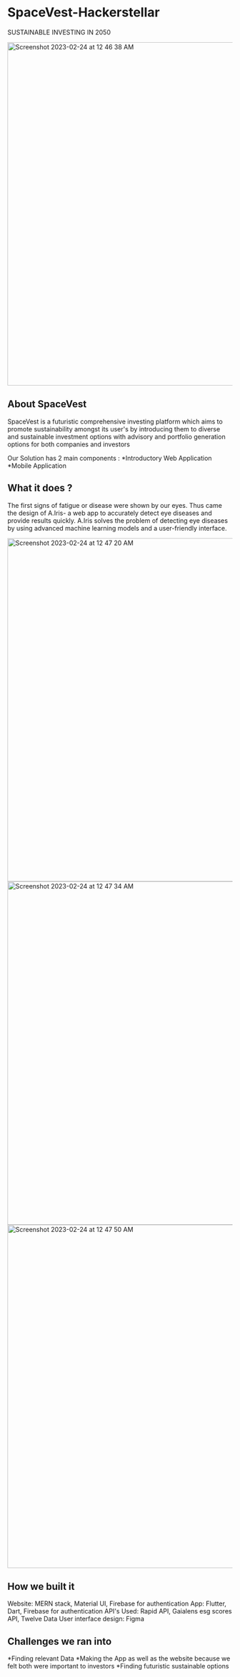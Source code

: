 # SpaceVest-Hackerstellar

SUSTAINABLE INVESTING IN 2050

<img width="769" alt="Screenshot 2023-02-24 at 12 46 38 AM" src="https://user-images.githubusercontent.com/71224019/221008094-478f6ac9-7845-43b4-9314-3a9e9eea9bc5.png">


## About SpaceVest

SpaceVest is a futuristic comprehensive investing platform which aims to promote sustainability amongst its user's by introducing them to diverse and sustainable investment options with advisory and portfolio generation options for both companies and investors

Our Solution has 2 main components :
*Introductory Web Application
*Mobile Application

## What it does ?
The first signs of fatigue or disease were shown by our eyes. Thus came the design of A.Iris- a web app to accurately detect eye diseases and provide results quickly. A.Iris solves the problem of detecting eye diseases by using advanced machine learning models and a user-friendly interface.

<img width="769" alt="Screenshot 2023-02-24 at 12 47 20 AM" src="https://user-images.githubusercontent.com/71224019/221008208-fa543327-4863-4248-a984-13ecee06ce5d.png">
<img width="769" alt="Screenshot 2023-02-24 at 12 47 34 AM" src="https://user-images.githubusercontent.com/71224019/221008250-38daee93-acc5-439c-ad36-261bc43d4416.png">
<img width="769" alt="Screenshot 2023-02-24 at 12 47 50 AM" src="https://user-images.githubusercontent.com/71224019/221008299-c61Rapid API
Gaialens esg scores API
Twelve Data9d6b3-45cd-47df-bac4-27d8f0681a66.png">


## How we built it

Website: MERN stack, Material UI, Firebase for authentication
App: Flutter, Dart, Firebase for authentication
API's Used: Rapid API, Gaialens esg scores API, Twelve Data
User interface design: Figma


## Challenges we ran into

*Finding relevant Data
*Making the App as well as the website because we felt both were important to investors
*Finding futuristic sustainable options
